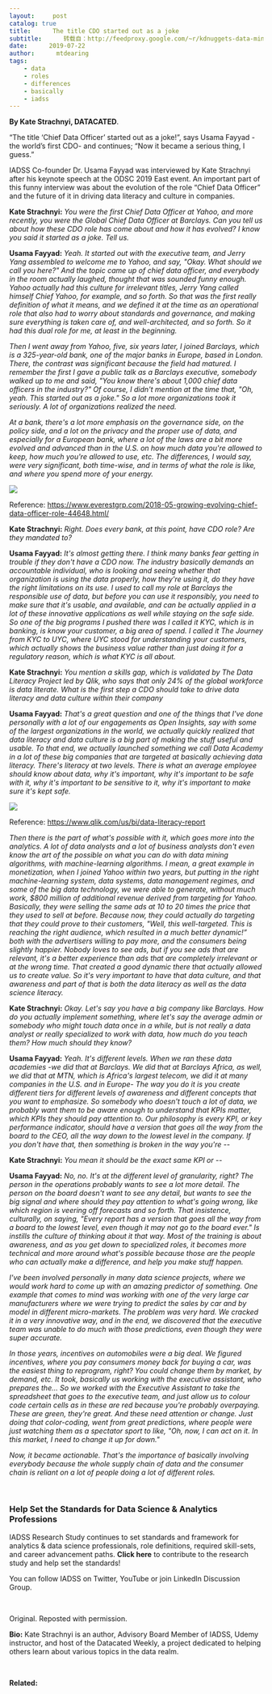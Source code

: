 ```yaml
---
layout:     post
catalog: true
title:      The title CDO started out as a joke
subtitle:      转载自：http://feedproxy.google.com/~r/kdnuggets-data-mining-analytics/~3/qlo5tGZzVn8/title-cdo-started-as-joke.html
date:      2019-07-22
author:      mtdearing
tags:
    - data
    - roles
    - differences
    - basically
    - iadss
---
```


**By Kate Strachnyi, DATACATED**.

“The title ‘Chief Data Officer’ started out as a joke!”, says Usama Fayyad -the world’s first CDO- and continues; “Now it became a serious thing, I guess.”

IADSS Co-founder Dr. Usama Fayyad was interviewed by Kate Strachnyi after his keynote speech at the ODSC 2019 East event. An important part of this funny interview was about the evolution of the role “Chief Data Officer” and the future of it in driving data literacy and culture in companies.

**Kate Strachnyi:** *You were the first Chief Data Officer at Yahoo, and more recently, you were the Global Chief Data Officer at Barclays. Can you tell us about how these CDO role has come about and how it has evolved? I know you said it started as a joke. Tell us.*

**Usama Fayyad:** *Yeah. It started out with the executive team, and Jerry Yang assembled to welcome me to Yahoo, and say, "Okay. What should we call you here?" And the topic came up of chief data officer, and everybody in the room actually laughed, thought that was sounded funny enough. Yahoo actually had this culture for irrelevant titles, Jerry Yang called himself Chief Yahoo, for example, and so forth. So that was the first really definition of what it means, and we defined it at the time as an operational role that also had to worry about standards and governance, and making sure everything is taken care of, and well-architected, and so forth. So it had this dual role for me, at least in the beginning.*

*Then I went away from Yahoo, five, six years later, I joined Barclays, which is a 325-year-old bank, one of the major banks in Europe, based in London. There, the contrast was significant because the field had matured. I remember the first I gave a public talk as a Barclays executive, somebody walked up to me and said, "You know there's about 1,000 chief data officers in the industry?" Of course, I didn't mention at the time that, "Oh, yeah. This started out as a joke." So a lot more organizations took it seriously. A lot of organizations realized the need.*

*At a bank, there's a lot more emphasis on the governance side, on the policy side, and a lot on the privacy and the proper use of data, and especially for a European bank, where a lot of the laws are a bit more evolved and advanced than in the U.S. on how much data you're allowed to keep, how much you're allowed to use, etc. The differences, I would say, were very significant, both time-wise, and in terms of what the role is like, and where you spend more of your energy.*

![](https://static.wixstatic.com/media/bf32b5_642cb4821dcf4ad09b8fae593e92a9ad~mv2.jpg/v1/fill/w_800,h_486,al_c,q_90/bf32b5_642cb4821dcf4ad09b8fae593e92a9ad~mv2.jpg)


Reference: https://www.everestgrp.com/2018-05-growing-evolving-chief-data-officer-role-44648.html/

**Kate Strachnyi:** *Right. Does every bank, at this point, have CDO role? Are they mandated to?*

**Usama Fayyad:** *It's almost getting there. I think many banks fear getting in trouble if they don't have a CDO now. The industry basically demands an accountable individual, who is looking and seeing whether that organization is using the data properly, how they're using it, do they have the right limitations on its use. I used to call my role at Barclays the responsible use of data, but before you can use it responsibly, you need to make sure that it's usable, and available, and can be actually applied in a lot of these innovative applications as well while staying on the safe side. So one of the big programs I pushed there was I called it KYC, which is in banking, is know your customer, a big area of spend. I called it The Journey from KYC to UYC, where UYC stood for understanding your customers, which actually shows the business value rather than just doing it for a regulatory reason, which is what KYC is all about.*

**Kate Strachnyi:** *You mention a skills gap, which is validated by The Data Literacy Project led by Qlik, who says that only 24% of the global workforce is data literate. What is the first step a CDO should take to drive data literacy and data culture within their company*

**Usama Fayyad:** *That's a great question and one of the things that I've done personally with a lot of our engagements as Open Insights, say with some of the largest organizations in the world, we actually quickly realized that data literacy and data culture is a big part of making the stuff useful and usable. To that end, we actually launched something we call Data Academy in a lot of these big companies that are targeted at basically achieving data literacy. There's literacy at two levels. There is what an average employee should know about data, why it's important, why it's important to be safe with it, why it's important to be sensitive to it, why it's important to make sure it's kept safe.*

![](https://static.wixstatic.com/media/bf32b5_f8d4ba9f92414eff82e5dd0fec9270f1~mv2.png/v1/fill/w_817,h_379,al_c,lg_1/bf32b5_f8d4ba9f92414eff82e5dd0fec9270f1~mv2.png)


Reference: https://www.qlik.com/us/bi/data-literacy-report

*Then there is the part of what's possible with it, which goes more into the analytics. A lot of data analysts and a lot of business analysts don't even know the art of the possible on what you can do with data mining algorithms, with machine-learning algorithms. I mean, a great example in monetization, when I joined Yahoo within two years, but putting in the right machine-learning system, data systems, data management regimes, and some of the big data technology, we were able to generate, without much work, $800 million of additional revenue derived from targeting for Yahoo. Basically, they were selling the same ads at 10 to 20 times the price that they used to sell at before. Because now, they could actually do targeting that they could prove to their customers, "Well, this well-targeted. This is reaching the right audience, which resulted in a much better dynamic!” both with the advertisers willing to pay more, and the consumers being slightly happier. Nobody loves to see ads, but if you see ads that are relevant, it's a better experience than ads that are completely irrelevant or at the wrong time. That created a good dynamic there that actually allowed us to create value. So it's very important to have that data culture, and that awareness and part of that is both the data literacy as well as the data science literacy.*

**Kate Strachnyi:** *Okay. Let's say you have a big company like Barclays. How do you actually implement something, where let's say the average admin or somebody who might touch data once in a while, but is not really a data analyst or really specialized to work with data, how much do you teach them? How much should they know?*

**Usama Fayyad:** *Yeah. It's different levels. When we ran these data academies -we did that at Barclays. We did that at Barclays Africa, as well, we did that at MTN, which is Africa's largest telecom, we did it at many companies in the U.S. and in Europe- The way you do it is you create different tiers for different levels of awareness and different concepts that you want to emphasize. So somebody who doesn't touch a lot of data, we probably want them to be aware enough to understand that KPIs matter, which KPIs they should pay attention to. Our philosophy is every KPI, or key performance indicator, should have a version that goes all the way from the board to the CEO, all the way down to the lowest level in the company. If you don't have that, then something is broken in the way you're --*

**Kate Strachnyi:** *You mean it should be the exact same KPI or --*

**Usama Fayyad:** *No, no. It's at the different level of granularity, right? The person in the operations probably wants to see a lot more detail. The person on the board doesn't want to see any detail, but wants to see the big signal and where should they pay attention to what's going wrong, like which region is veering off forecasts and so forth. That insistence, culturally, on saying, "Every report has a version that goes all the way from a board to the lowest level, even though it may not go to the board ever." Is instills the culture of thinking about it that way. Most of the training is about awareness, and as you get down to specialized roles, it becomes more technical and more around what's possible because those are the people who can actually make a difference, and help you make stuff happen.*

*I've been involved personally in many data science projects, where we would work hard to come up with an amazing predictor of something. One example that comes to mind was working with one of the very large car manufacturers where we were trying to predict the sales by car and by model in different micro-markets. The problem was very hard. We cracked it in a very innovative way, and in the end, we discovered that the executive team was unable to do much with those predictions, even though they were super accurate.*

*In those years, incentives on automobiles were a big deal. We figured incentives, where you pay consumers money back for buying a car, was the easiest thing to reprogram, right? You could change them by market, by demand, etc. It took, basically us working with the executive assistant, who prepares the... So we worked with the Executive Assistant to take the spreadsheet that goes to the executive team, and just allow us to colour code certain cells as in these are red because you're probably overpaying. These are green, they're great. And these need attention or change. Just doing that color-coding, went from great predictions, where people were just watching them as a spectator sport to like, "Oh, now, I can act on it. In this market, I need to change it up for down."*

*Now, it became actionable. That's the importance of basically involving everybody because the whole supply chain of data and the consumer chain is reliant on a lot of people doing a lot of different roles.*

 

### **Help Set the Standards for Data Science & Analytics Professions**

IADSS Research Study continues to set standards and framework for analytics & data science professionals, role definitions, required skill-sets, and career advancement paths. **Click here** to contribute to the research study and help set the standards!

You can follow IADSS on Twitter, YouTube or join LinkedIn Discussion Group.

 

Original. Reposted with permission.

**Bio:** Kate Strachnyi is an author, Advisory Board Member of IADSS, Udemy instructor, and host of the Datacated Weekly, a project dedicated to helping others learn about various topics in the data realm.

 

**Related:**



